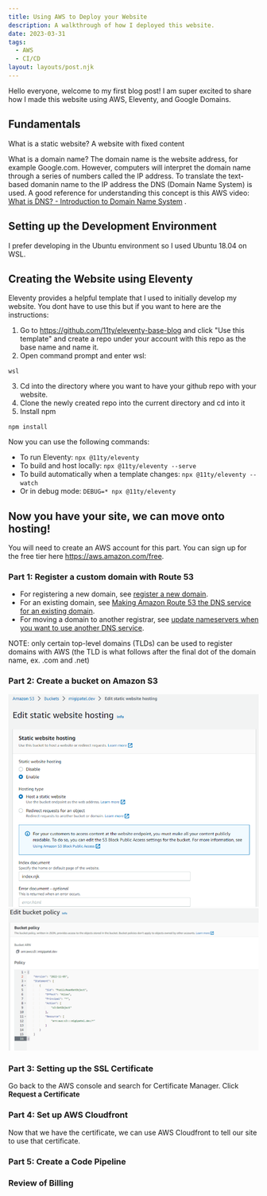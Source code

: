 ```yaml
---
title: Using AWS to Deploy your Website
description: A walkthrough of how I deployed this website.
date: 2023-03-31
tags:
  - AWS
  - CI/CD
layout: layouts/post.njk
---
```

Hello everyone, welcome to my first blog post! I am super excited to share how I made this website using AWS, Eleventy, and Google Domains.

## Fundamentals
What is a static website?
A website with fixed content

What is a domain name?
The domain name is the website address, for example Google.com. However, computers will interpret the domain name through a series of numbers called the IP address. To translate the text-based domanin name to the IP address the DNS (Domain Name System) is used. A good reference for understanding this concept is this AWS video: [What is DNS? - Introduction to Domain Name System](https://www.youtube.com/watch?time_continue=5&v=e2xLV7pCOLI&source_ve_path=MjM4NTE&feature=emb_title) . 

## Setting up the Development Environment
I prefer developing in the Ubuntu environment so I used Ubuntu 18.04 on WSL.

## Creating the Website using Eleventy 
Eleventy provides a helpful template that I used to initially develop my website. You dont have to use this but if you want to here are the instructions:
1. Go to https://github.com/11ty/eleventy-base-blog and click "Use this template" and create a repo under your account with this repo as the base name and name it.
2. Open command prompt and enter wsl:
```diff-js
wsl
```
3. Cd into the directory where you want to have your github repo with your website.
4. Clone the newly created repo into the current directory and cd into it 
5. Install npm
```diff-js
npm install
```
Now you can use the following commands:
* To run Eleventy: `npx @11ty/eleventy`
* To build and host locally: `npx @11ty/eleventy --serve`
* To build automatically when a template changes: `npx @11ty/eleventy --watch`
* Or in debug mode: `DEBUG=* npx @11ty/eleventy`

## Now you have your site, we can move onto hosting!
You will need to create an AWS account for this part. You can sign up for the free tier here https://aws.amazon.com/free.

### Part 1: Register a custom domain with Route 53
* For registering a new domain, see [register a new domain](https://docs.aws.amazon.com/Route53/latest/DeveloperGuide/domain-register.html#domain-register-procedure).
* For an existing domain, see [Making Amazon Route 53 the DNS service for an existing domain](https://docs.aws.amazon.com/Route53/latest/DeveloperGuide/MigratingDNS.html).
* For moving a domain to another registrar, see [update nameservers when you want to use another DNS service](https://docs.aws.amazon.com/Route53/latest/DeveloperGuide/domain-register.html#domain-register-other-dns-service-procedure).

NOTE: only certain top-level domains (TLDs) can be used to register domains with AWS (the TLD is what follows after the final dot of the domain name, ex. .com and .net)

### Part 2: Create a bucket on Amazon S3
<img src = "/img/createWebsitePost/editStaticHostingWebsite.png" /> <br>
<img src = "/img/createWebsitePost/editBucketPolicy.png" /> <br>

### Part 3: Setting up the SSL Certificate
Go back to the AWS console and search for Certificate Manager. Click <strong> Request a Certificate </strong>

### Part 4: Set up AWS Cloudfront 
Now that we have the certificate, we can use AWS Cloudfront to tell our site to use that certificate.

### Part 5: Create a Code Pipeline

### Review of Billing








